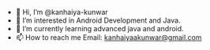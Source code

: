 - 👋 Hi, I’m @kanhaiya-kunwar
- 👀 I’m interested in Android Development and Java.
- 🌱 I’m currently learning advanced java and android.
- 📫 How to reach me Email: kanhaiyaakunwar@gmail.com

<!---
kanhaiya-kunwar/kanhaiya-kunwar is a ✨ special ✨ repository because its `README.md` (this file) appears on your GitHub profile.
You can click the Preview link to take a look at your changes.
--->

